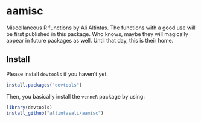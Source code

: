 # aamisc
Miscellaneous R functions by Ali Altintas. The functions with a good use will be first published in this package. Who knows, maybe they will magically appear in future packages as well. Until that day, this is their home. 

## Install
Please install `devtools` if you haven't yet.
```r
install.packages("devtools")
```
Then, you basically install the `venneR` package by using:
```r
library(devtools)
install_github("altintasali/aamisc")
```
